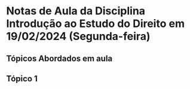 # Notas de Aula da Disciplina Introdução ao Estudo do Direito em 19/02/2024 (Segunda-feira) 

## Tópicos Abordados em aula

## Tópico 1
